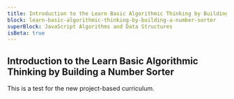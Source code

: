 ```yaml
---
title: Introduction to the Learn Basic Algorithmic Thinking by Building a Number Sorter
block: learn-basic-algorithmic-thinking-by-building-a-number-sorter
superBlock: JavaScript Algorithms and Data Structures
isBeta: true
---
```


## Introduction to the Learn Basic Algorithmic Thinking by Building a Number Sorter

This is a test for the new project-based curriculum.
